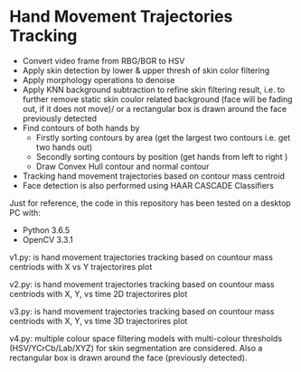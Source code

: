 # Hand Movement Trajectories Tracking
* Convert video frame from RBG/BGR to HSV 
* Apply skin detection by lower & upper thresh of skin color filtering
* Apply morphology operations to denoise
* Apply KNN background subtraction to refine skin filtering result, i.e. to further remove static skin coulor related background (face will be fading out, if it does not move)/ or a rectangular box is drawn around the face previously detected
* Find contours of both hands by
   - Firstly sorting contours by area  (get the largest two contours i.e. get two hands out)
   - Secondly sorting contours by position (get hands from left to right )
   - Draw Convex Hull contour and normal contour
* Tracking hand movement trajectories based on contour mass centroid 
* Face detection is also performed using HAAR CASCADE Classifiers


Just for reference, the code in this repository has been tested on a desktop PC with:
* Python 3.6.5
* OpenCV 3.3.1

v1.py: is hand movement trajectories tracking based on countour mass centriods with X vs Y trajectorires plot

v2.py: is hand movement trajectories tracking based on countour mass centriods with X, Y, vs time 2D trajectorires plot

v3.py: is hand movement trajectories tracking based on countour mass centriods with X, Y, vs time 3D trajectorires plot

v4.py: multiple colour space filtering models with multi-colour thresholds (HSV/YCrCb/Lab/XYZ) for skin segmentation are considered. Also a rectangular box is drawn around the face (previously detected).
